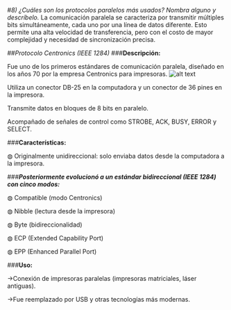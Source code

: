 #*8) ¿Cuáles son los protocolos paralelos más usados? Nombra alguno y descríbelo.*
La comunicación paralela se caracteriza por transmitir múltiples bits simultáneamente, cada uno por una línea de datos diferente. Esto permite una alta velocidad de transferencia, pero con el costo de mayor complejidad y necesidad de sincronización precisa.



##*Protocolo Centronics (IEEE 1284)*
###**Descripción:**

Fue uno de los primeros estándares de comunicación paralela, diseñado en los años 70 por la empresa Centronics para impresoras.
![alt text](<inrterfaz centronics.png>)

Utiliza un conector DB-25 en la computadora y un conector de 36 pines en la impresora.

Transmite datos en bloques de 8 bits en paralelo.

Acompañado de señales de control como STROBE, ACK, BUSY, ERROR y SELECT.

###**Características:**

◍ Originalmente unidireccional: solo enviaba datos desde la computadora a la impresora.

###***Posteriormente evolucionó a un estándar bidireccional (IEEE 1284) con cinco modos:***

◍ Compatible (modo Centronics)

◍ Nibble (lectura desde la impresora)

◍ Byte (bidireccionalidad)

◍ ECP (Extended Capability Port)

◍ EPP (Enhanced Parallel Port)

###**Uso:**

->Conexión de impresoras paralelas (impresoras matriciales, láser antiguas).

->Fue reemplazado por USB y otras tecnologías más modernas.

